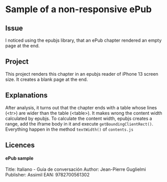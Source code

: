 # Sample of a non-responsive ePub

## Issue

I noticed using the epubjs library, that an ePub chapter rendered an empty page at the end.

## Project

This project renders this chapter in an epubjs reader of iPhone 13 screen size. It creates a blank page at the end. 

## Explanations

After analysis, it turns out that the chapter ends with a table whose lines (\<tr>) are wider than the table (\<table>). 
It makes wrong the content width calculated by epubjs. To calculate the content width, epubjs creates a range, add the iframe body in it and execute `getBoundingClientRect()`. 
Everything happen in the method `textWidth()` of `contents.js`

## Licences

#### ePub sample
Title: Italiano - Guía de conversación
Author: Jean-Pierre Guglielmi
Publisher: Assimil
EAN: 9782700561302